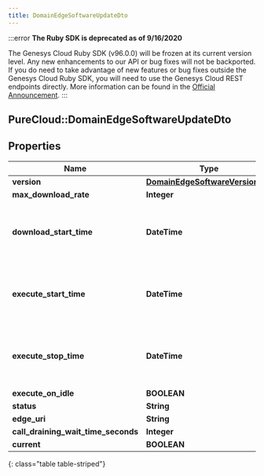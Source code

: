 ```yaml
---
title: DomainEdgeSoftwareUpdateDto
---
```


:::error
**The Ruby SDK is deprecated as of 9/16/2020**

The Genesys Cloud Ruby SDK (v96.0.0) will be frozen at its current version level. Any new enhancements to our API or bug fixes will not be backported. If you do need to take advantage of new features or bug fixes outside the Genesys Cloud Ruby SDK, you will need to use the Genesys Cloud REST endpoints directly. More information can be found in the [Official Announcement](https://developer.mypurecloud.com/forum/t/announcement-genesys-cloud-ruby-sdk-end-of-life/8850).
:::


## PureCloud::DomainEdgeSoftwareUpdateDto

## Properties

|Name | Type | Description | Notes|
|------------ | ------------- | ------------- | -------------|
| **version** | [**DomainEdgeSoftwareVersionDto**](DomainEdgeSoftwareVersionDto.html) | Version | |
| **max_download_rate** | **Integer** |  | [optional] |
| **download_start_time** | **DateTime** | Date time is represented as an ISO-8601 string. For example: yyyy-MM-ddTHH:mm:ss.SSSZ | [optional] |
| **execute_start_time** | **DateTime** | Date time is represented as an ISO-8601 string. For example: yyyy-MM-ddTHH:mm:ss.SSSZ | [optional] |
| **execute_stop_time** | **DateTime** | Date time is represented as an ISO-8601 string. For example: yyyy-MM-ddTHH:mm:ss.SSSZ | [optional] |
| **execute_on_idle** | **BOOLEAN** |  | [optional] |
| **status** | **String** |  | [optional] |
| **edge_uri** | **String** |  | [optional] |
| **call_draining_wait_time_seconds** | **Integer** |  | [optional] |
| **current** | **BOOLEAN** |  | [optional] |
{: class="table table-striped"}


